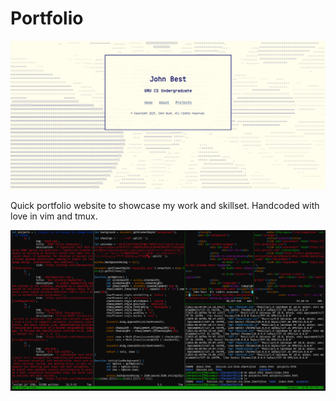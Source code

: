 # Portfolio

![Portfolio](portfolio.png)

Quick portfolio website to showcase my work and skillset. Handcoded with love in vim and tmux.

![The Setup](setup.png)

